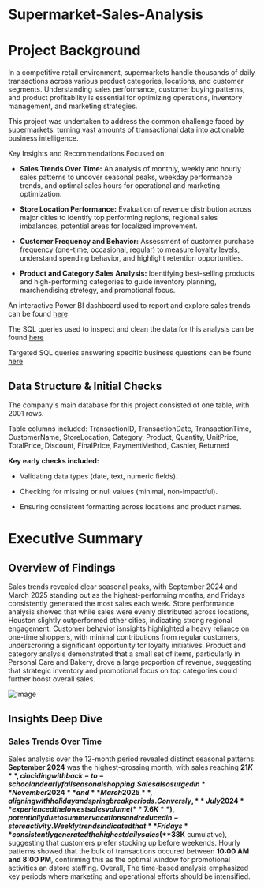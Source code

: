 # Supermarket-Sales-Analysis

# Project Background
In a competitive retail environment, supermarkets handle thousands of daily transactions across various product categories, locations, and customer segments. Understanding sales performance, customer buying patterns, and product profitability is essential for optimizing operations, inventory management, and marketing strategies.

This project was undertaken to address the common challenge faced by supermarkets: turning vast amounts of transactional data into actionable business intelligence. 

Key Insights and Recommendations Focused on:

- **Sales Trends Over Time:** An analysis of monthly, weekly and hourly sales patterns to uncover seasonal peaks, weekday performance trends, and optimal sales hours for operational and marketing optimization.

- **Store Location Performance:** Evaluation of revenue distribution across major cities to identify top performing regions, regional sales imbalances, potential areas for localized improvement.

- **Customer Frequency and Behavior:** Assessment of customer purchase frequency (one-time, occasional, regular) to measure loyalty levels, understand spending behavior, and highlight retention opportunities.

- **Product and Category Sales Analysis:** Identifying best-selling products and high-performing categories to guide inventory planning, marchendising stretegy, and promotional focus.


An interactive Power BI dashboard used to report and explore sales trends can be found [here](https://app.powerbi.com/links/HZlRLLXAl5?ctid=16d83ee6-254a-469d-a6cc-54e2ca2313e7&pbi_source=linkSh)

The SQL queries used to inspect and clean the data for this analysis can be found [here](https://github.com/Numb3rNinja/Quality-Assessment.git)

Targeted SQL queries answering specific business questions can be found [here](https://github.com/Numb3rNinja/Business-Questions.git
)



## Data Structure & Initial Checks
The company's main database for this project consisted of one table, with 2001 rows.

Table columns included: TransactionID, TransactionDate, TransactionTime, CustomerName, StoreLocation, Category, Product, Quantity, UnitPrice, TotalPrice, Discount, FinalPrice, PaymentMethod, Cashier, Returned

**Key early checks included:**

- Validating data types (date, text, numeric fields).

- Checking for missing or null values (minimal, non-impactful).

- Ensuring consistent formatting across locations and product names.


# Executive Summary

## Overview of Findings
Sales trends revealed clear seasonal peaks, with September 2024 and March 2025 standing out as the highest-performing months, and Fridays consistently generated the most sales each week. Store performance analysis showed that while sales were evenly distributed across locations, Houston slightly outperformed other cities, indicating strong regional engagement. Customer behavior isnsights highlighted a heavy reliance on one-time shoppers, with minimal contributions from regular customers, underscroring a significant opportunity for loyalty initiatives. Product and category analysis demonstrated that a small set of items, particularly in Personal Care and Bakery, drove a large proportion of revenue, suggesting that strategic inventory and promotional focus on top categories could further boost overall sales.

![Image](https://github.com/user-attachments/assets/d827453e-8898-49eb-a742-f557df3524d7)

## Insights Deep Dive

### Sales Trends Over Time
Sales analysis over the 12-month period revealed distinct seasonal patterns. **September 2024** was the highest-grossing month, with sales reaching **$21K**, cinciding with back-to-school and early fall seasonal shopping. Sales also surged in **November 2024** and **March 2025**, aligning with holiday and spring break periods. Conversly, **July 2024** experienced the lowest sales volume (**7.6K**), potentially due to summer vacations and reduced in-store activity.
Weekly trends indicated that **Fridays** consistently generated the highest daily sales (**$38K** cumulative), suggesting that customers prefer stocking up before weekends.
Hourly patterns showed that the bulk of transactions occured between **10:00 AM and 8:00 PM**, confirming this as the optimal window for promotional activities an dstore staffing. 
Overall, The time-based analysis emphasized key periods where marketing and operational efforts should be intensified.





